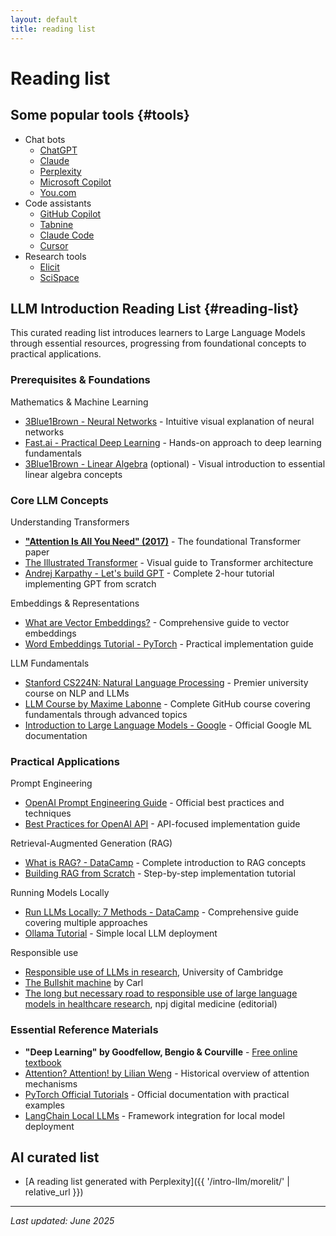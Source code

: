 ```yaml
---
layout: default
title: reading list
---
```

# Reading list


## Some popular tools {#tools}

* Chat bots
  * [ChatGPT](https://chatgpt.com/)
  * [Claude](https://claude.ai/)
  * [Perplexity](https://www.perplexity.ai/)
  * [Microsoft Copilot](https://copilot.microsoft.com/)
  * [You.com](https://you.com/)
* Code assistants
  * [GitHub Copilot](https://github.com/features/copilot)
  * [Tabnine](https://www.tabnine.com/)
  * [Claude Code](https://docs.anthropic.com/en/docs/claude-code/overview)
  * [Cursor](https://www.cursor.com/) 
* Research tools
  * [Elicit](https://www.elicit.com)
  * [SciSpace](https://scispace.com/)

## LLM Introduction Reading List {#reading-list}

This curated reading list introduces learners to Large Language Models through essential resources, 
progressing from foundational concepts to practical applications.

### Prerequisites & Foundations

Mathematics & Machine Learning
- [3Blue1Brown - Neural Networks](https://www.youtube.com/playlist?list=PLZHQObOWTQDNU6R1_67000Dx_ZCJB-3pi) - Intuitive visual explanation of neural networks
- [Fast.ai - Practical Deep Learning](https://course.fast.ai/) - Hands-on approach to deep learning fundamentals
- [3Blue1Brown - Linear Algebra](https://www.youtube.com/playlist?list=PLZHQObOWTQDPD3MizzM2xVFitgF8hE_ab) (optional) - Visual introduction to essential linear algebra concepts

### Core LLM Concepts

Understanding Transformers
- **["Attention Is All You Need" (2017)](https://arxiv.org/abs/1706.03762)** - The foundational Transformer paper
- [The Illustrated Transformer](http://jalammar.github.io/illustrated-transformer/) - Visual guide to Transformer architecture
- [Andrej Karpathy - Let's build GPT](https://www.youtube.com/watch?v=kCc8FmEb1nY) - Complete 2-hour tutorial implementing GPT from scratch

Embeddings & Representations
- [What are Vector Embeddings?](https://www.meilisearch.com/blog/what-are-vector-embeddings) - Comprehensive guide to vector embeddings
- [Word Embeddings Tutorial - PyTorch](https://pytorch.org/tutorials/beginner/nlp/word_embeddings_tutorial.html) - Practical implementation guide

LLM Fundamentals
- [Stanford CS224N: Natural Language Processing](https://web.stanford.edu/class/cs224n/) - Premier university course on NLP and LLMs
- [LLM Course by Maxime Labonne](https://github.com/mlabonne/llm-course) - Complete GitHub course covering fundamentals through advanced topics
- [Introduction to Large Language Models - Google](https://developers.google.com/machine-learning/resources/intro-llms) - Official Google ML documentation

### Practical Applications

Prompt Engineering
- [OpenAI Prompt Engineering Guide](https://platform.openai.com/docs/guides/prompt-engineering) - Official best practices and techniques
- [Best Practices for OpenAI API](https://help.openai.com/en/articles/6654000-best-practices-for-prompt-engineering-with-the-openai-api) - API-focused implementation guide

Retrieval-Augmented Generation (RAG)
- [What is RAG? - DataCamp](https://www.datacamp.com/blog/what-is-retrieval-augmented-generation-rag) - Complete introduction to RAG concepts
- [Building RAG from Scratch](https://learnbybuilding.ai/tutorial/rag-from-scratch/) - Step-by-step implementation tutorial

Running Models Locally
- [Run LLMs Locally: 7 Methods - DataCamp](https://www.datacamp.com/tutorial/run-llms-locally-tutorial) - Comprehensive guide covering multiple approaches
- [Ollama Tutorial](https://www.kdnuggets.com/ollama-tutorial-running-llms-locally-made-super-simple) - Simple local LLM deployment

Responsible use
- [Responsible use of LLMs in research](https://science.ai.cam.ac.uk/2025/01/13/responsible-use-of-llms-in-research-moving-beyond-the-hype.html), University of Cambridge
- [The Bullshit machine](https://thebullshitmachines.com/) by Carl 
- [The long but necessary road to responsible use of large language models in healthcare research](https://www.nature.com/articles/s41746-024-01180-y), npj digital medicine (editorial)

### Essential Reference Materials

- **"Deep Learning" by Goodfellow, Bengio & Courville** - [Free online textbook](https://www.deeplearningbook.org/)
- [Attention? Attention! by Lilian Weng](https://lilianweng.github.io/posts/2018-06-24-attention/) - Historical overview of attention mechanisms
- [PyTorch Official Tutorials](https://pytorch.org/tutorials/) - Official documentation with practical examples
- [LangChain Local LLMs](https://python.langchain.com/docs/how_to/local_llms/) - Framework integration for local model deployment
 

## AI curated list

* [A reading list generated with Perplexity]({{ '/intro-llm/morelit/' | relative_url }})
---

*Last updated: June 2025*

